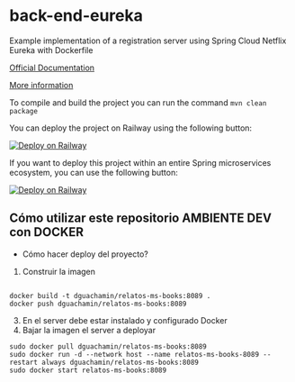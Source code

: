 # back-end-eureka

Example implementation of a registration server using Spring Cloud Netflix Eureka with Dockerfile

[Official Documentation](https://cloud.spring.io/spring-cloud-netflix/reference/html/)

[More information](https://www.baeldung.com/spring-cloud-netflix-eureka)

To compile and build the project you can run the command ``mvn clean package``

You can deploy the project on Railway using the following button:

[![Deploy on Railway](https://railway.app/button.svg)](https://railway.app/template/HM8cFB?referralCode=jesus-unir)


If you want to deploy this project within an entire Spring microservices ecosystem, you can use the following button:

[![Deploy on Railway](https://railway.app/button.svg)](https://railway.app/template/f6CKpT?referralCode=jesus-unir)


## Cómo utilizar este repositorio AMBIENTE DEV con DOCKER

- Cómo hacer deploy del proyecto?

1. Construir la imagen
```

docker build -t dguachamin/relatos-ms-books:8089 .
docker push dguachamin/relatos-ms-books:8089

```

3. En el server debe estar instalado y configurado Docker
4. Bajar la imagen el server a deployar

```
sudo docker pull dguachamin/relatos-ms-books:8089
sudo docker run -d --network host --name relatos-ms-books-8089 --restart always dguachamin/relatos-ms-books:8089
sudo docker start relatos-ms-books:8089
```